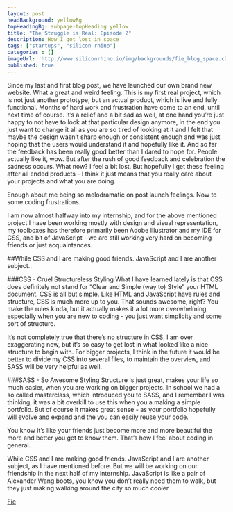 ```yaml
---
layout: post
headBackground: yellowBg
topHeadingBg: subpage-topHeading yellow
title: "The Struggle is Real: Episode 2"
description: How I got lost in space 
tags: ["startups", "silicon rhino"]
categories : []
imageUrl: 'http://www.siliconrhino.io/img/backgrounds/fie_blog_space.c2e0.png'
published: true
---
```


Since my last and first blog post, we have launched our own brand new website. What a great and weird feeling. This is my first real project, which is not just another prototype, but an actual product, which is live and fully functional. Months of hard work and frustration have come to an end, until next time of course. It’s a relief and a bit sad as well, at one hand you’re just happy to not have to look at that particular design anymore, in the end you just want to change it all as you are so tired of looking at it and I felt that maybe the design wasn’t sharp enough or consistent enough and was just hoping that the users would understand it and hopefully like it. And so far the feedback has been really good better than I dared to hope for. People actually like it, wow. But after the rush of good feedback and celebration the sadness occurs. What now? I feel a bit lost. But hopefully I get these feeling after all ended products - I think it just means that you really care about your projects and what you are doing.

Enough about me being so melodramatic on post launch feelings. Now to some coding frustrations.

I am now almost halfway into my internship, and for the above mentioned project I have been working mostly with design and visual representation, my toolboxes has therefore primarily been Adobe Illustrator and my IDE for CSS, and bit of JavaScript - we are still working very hard on becoming friends or just acquaintances.

<div class="bottom-border yellow"></div>
##While CSS and I are making good friends. JavaScript and I are another subject..
<div class="bottom-border yellow"></div>

###CSS - Cruel Structureless Styling
What I have learned lately is that CSS does definitely not stand for “Clear and Simple (way to) Style” your HTML document. CSS is all but simple. Like HTML and JavaScript have rules and structure, CSS is much more up to you. That sounds awesome, right? You make the rules kinda, but it actually makes it a lot more overwhelming, especially when you are new to coding - you just want simplicity and some sort of structure. 

It’s not completely true that there’s no structure in CSS, I am over exaggerating now, but it’s so easy to get lost in what looked like a nice structure to begin with. For bigger projects, I think in the future it would be better to divide my CSS into several files, to maintain the overview, and SASS will be very helpful as well.

###SASS - So Awesome Styling Structure
Is just great, makes your life so much easier, when you are working on bigger projects. In school we had a so called masterclass, which introduced you to SASS, and I remember I was thinking, it was a bit overkill to use this when you a making a simple portfolio. But of course it makes great sense - as your portfolio hopefully will evolve and expand and the you can easily reuse your code.

You know it’s like your friends just become more and more beautiful the more and better you get to know them. That’s how I feel about coding in general.

While CSS and I are making good friends. JavaScript and I are another subject, as I have mentioned before. But we will be working on our friendship in the next half of my internship. JavaScript is like a pair of Alexander Wang boots, you know you don’t really need them to walk, but they just making walking around the city so much cooler. 



[Fie](https://twitter.com/fiejelved)





<!-- [get the PDF]({{ site.url }}/assets/mydoc.pdf). -->
